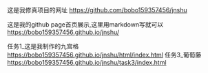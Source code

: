 这是我修真项目的网址
https://github.com/bobo159357456/jnshu

这是我的github page首页展示,这里用markdown写就可以
https://bobo159357456.github.io/jnshu/

任务1_这是我制作的九宫格
https://bobo159357456.github.io/jnshu/html/index.html
任务3_葡萄藤
https://bobo159357456.github.io/jnshu/task3/index.html